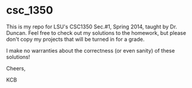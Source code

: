 csc_1350
========

This is my repo for LSU's CSC1350 Sec.#1, Spring 2014, taught by Dr. Duncan. Feel free to check out my solutions to the homework, but please don't copy my projects that will be turned in for a grade.

I make no warranties about the correctness (or even sanity) of these solutions! 

Cheers,

KCB
